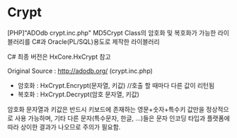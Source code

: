 # Crypt
[PHP]"ADOdb crypt.inc.php" MD5Crypt Class의 암호화 및 복호화가 가능한 라이블러리를 C#과 Oracle(PL/SQL)용도로 제작한 라이블러리

C# 최종 버전은 HxCore.HxCrypt 참고

Original Source : http://adodb.org/ (crypt.inc.php)

- 암호화 : HxCrypt.Encrypt(문자열, 키값) //호출 할 때마다 다른 값이 리턴됨
- 복호화 : HxCrypt.Decrypt(암호 문자열, 키값)


암호화 문자열과 키값은 반드시 키보드에 존재하는 영문+숫자+특수키 값만을 정상적으로 사용 가능하며, 기타 다른 문자(특수문자, 한글, …)들은 문자 인코딩 타입과 플랫폼에 따라 상이한 결과가 나오므로 주의가 필요함.
